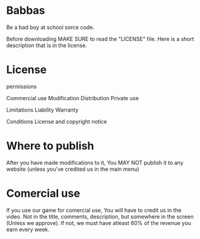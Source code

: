 # Babbas
Be a bad boy at school sorce code.

Before downloading MAKE SURE to read the "LICENSE" file. Here is a short description that is in the license.

# License
permissions

Commercial use
Modification
Distribution
Private use

Limitations
Liability
Warranty

Conditions
License and copyright notice

# Where to publish

After you have made modifications to it, You MAY NOT publish it to any website (unless you've credited us in the main menu)

# Comercial use

If you use our game for comercial use, You will have to credit us in the video. Not in the title, comments, description, but somewhere in the screen (Unless we approve). If not, we must have atleast 60% of the revenue you earn every week.
